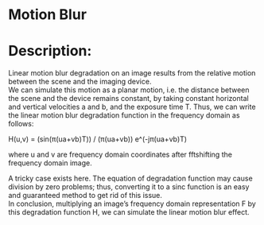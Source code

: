 # Motion Blur

# Description:
Linear motion blur degradation on an image results from the relative motion between the scene and the imaging device.  
We can simulate this motion as a planar motion, i.e. the distance between the scene and the device remains constant, by taking constant horizontal and vertical velocities a and b, and the exposure time T. 
Thus, we can write the linear motion blur degradation function in the frequency domain as follows:

H(u,v) = (sin⁡(π(ua+vb)T)) / (π(ua+vb)) e^(-jπ(ua+vb)T)

where u and v are frequency domain coordinates after fftshifting the frequency domain image. 

A tricky case exists here. The equation of degradation function may cause division by zero problems; thus, converting it to a sinc function is an easy and guaranteed method to get rid of this issue.  
In conclusion, multiplying an image’s frequency domain representation F by this degradation function H, we can simulate the linear motion blur effect.
